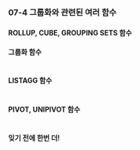 ### 07-4 그룹화와 관련된 여러 함수

#### ROLLUP, CUBE, GROUPING SETS 함수


#### 그룹화 함수
```SQL
```

#### LISTAGG 함수
```SQL
```

#### PIVOT, UNIPIVOT 함수
```SQL
```

#### 잊기 전에 한번 더!
```SQL
```
